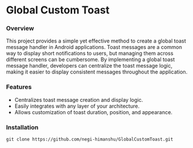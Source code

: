 # Global Custom Toast

### Overview

This project provides a simple yet effective method to create a global toast message handler in Android applications. Toast messages are a common way to display short notifications to users, but managing them across different screens can be cumbersome. By implementing a global toast message handler, developers can centralize the toast message logic, making it easier to display consistent messages throughout the application.

### Features

- Centralizes toast message creation and display logic.
- Easily integrates with any layer of your architecture.
- Allows customization of toast duration, position, and appearance.

### Installation

```
git clone https://github.com/negi-himanshu/GlobalCustomToast.git
```
